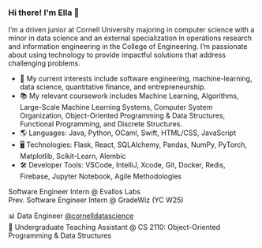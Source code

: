 ### Hi there! I'm Ella 👋

I’m a driven junior at Cornell University majoring in computer science with a minor in data science and an external specialization in operations research and information engineering in the College of Engineering. I’m passionate about using technology to provide impactful solutions that address challenging problems.

- 🔎 My current interests include software engineering, machine-learning, data science, quantitative finance, and entrepreneurship.
- 📚 My relevant coursework includes Machine Learning, Algorithms, Large-Scale Machine Learning Systems, Computer System Organization, Object-Oriented Programming & Data Structures, Functional Programming, and Discrete Structures.
- 🌎 Languages: Java, Python, OCaml, Swift, HTML/CSS, JavaScript
- 🖥️ Technologies: Flask, React, SQLAlchemy, Pandas, NumPy, PyTorch, Matplotlib, Scikit-Learn, Alembic
- 🛠️ Developer Tools: VSCode, IntelliJ, Xcode, Git, Docker, Redis, Firebase, Jupyter Notebook, Agile Methodologies

Software Engineer Intern @ Evallos Labs<br/>
Prev. Software Engineer Intern @ GradeWiz (YC W25)<br/>

📊 Data Engineer [@cornelldatascience](https://github.com/CornellDataScience)<br/>
🏫 Undergraduate Teaching Assistant @ CS 2110: Object-Oriented Programming & Data Structures

